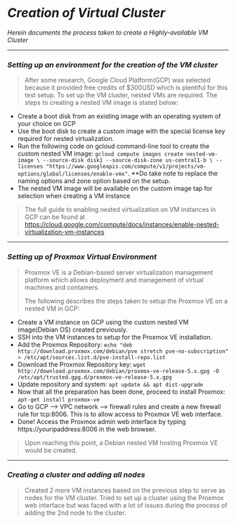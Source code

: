 # ***Creation of Virtual Cluster***
*Herein documents the process taken to create a Highly-available VM Cluster*
***
### *Setting up an environment for the creation of the VM cluster*
>After some research, Google Cloud Platform(GCP) was selected because it provided free credits of $300USD which is plentiful for this test setup. To set up the VM cluster, nested VMs are required. The steps to creating a nested VM image is stated below:
- Create a boot disk from an existing image with an operating system of your choice on GCP
- Use the boot disk to create a custom image with the special license key required for nested virtualization.
- Run the following code on gcloud command-line tool to create the custom nested VM image: `gcloud compute images create nested-vm-image \
  --source-disk disk1 --source-disk-zone us-central1-b \
  --licenses "https://www.googleapis.com/compute/v1/projects/vm-options/global/licenses/enable-vmx"`. **Do take note to replace the naming options and zone option based on the setup.   
- The nested VM image will be available on the custom image tap for selection when creating a VM instance  
>
>The full guide to enabling nested virtualization on VM instances in GCP can be found at https://cloud.google.com/compute/docs/instances/enable-nested-virtualization-vm-instances
>
***
### *Setting up of Proxmox Virtual Environment*
>Proxmox VE is a Debian-based server virtualization management platform which allows deployment and management of virtual machines and containers.  
>
>The following describes the steps taken to setup the Proxmox VE on a nested VM in GCP:
- Create a VM instance on GCP using the custom nested VM image(Debian OS) created previously.
- SSH into the VM instances to setup for the Proxmox VE installation.
- Add the Proxmox Repository: `echo "deb http://download.proxmox.com/debian/pve stretch pve-no-subscription" > /etc/apt/sources.list.d/pve-install-repo.list`
- Download the Proxmox Repository key: `wget http://download.proxmox.com/debian/proxmox-ve-release-5.x.gpg -O /etc/apt/trusted.gpg.d/proxmox-ve-release-5.x.gpg`
- Update repository and system: `apt update && apt dist-upgrade`
- Now that all the preparation has been done, proceed to install Proxmox: `apt-get install proxmox-ve`
- Go to GCP --> VPC network --> firewall rules and create a new firewall rule for tcp:8006. This is to allow access to Proxmox VE web interface.
- Done! Access the Proxmox admin web interface by typing https://youripaddress:8006 in the web browser.  
>
>Upon reaching this point, a Debian nested VM hosting Proxmox VE would be created.
***
### *Creating a cluster and adding all nodes*
> Created 2 more VM instances based on the previous step to serve as nodes for the VM cluster. Tried to set up a cluster using the Proxmox web interface but was faced with a lot of issues during the process of adding the 2nd node to the cluster.
